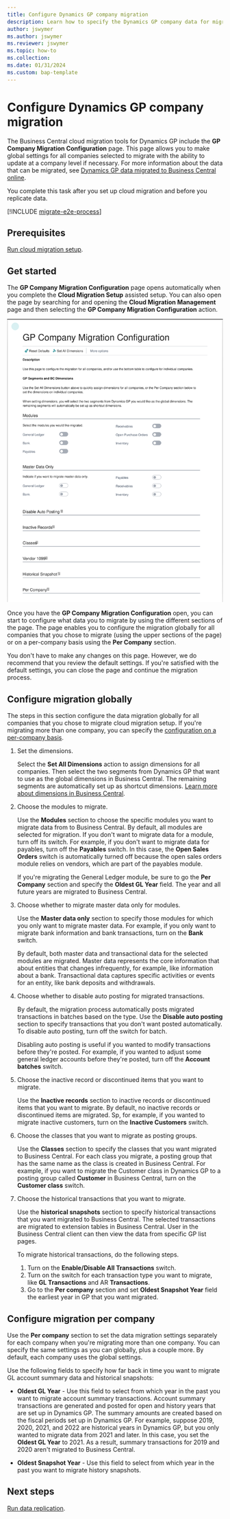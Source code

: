 ```yaml
---
title: Configure Dynamics GP company migration
description: Learn how to specify the Dynamics GP company data for migrating to Business Central on-premises.
author: jswymer
ms.author: jswymer
ms.reviewer: jswymer
ms.topic: how-to 
ms.collection: 
ms.date: 01/31/2024
ms.custom: bap-template
---
```


# Configure Dynamics GP company migration

The Business Central cloud migration tools for Dynamics GP include the **GP Company Migration Configuration** page. This page allows you to make global settings for all companies selected to migrate with the ability to update at a company level if necessary. For more information about the data that can be migrated, see [Dynamics GP data migrated to Business Central online](migrate-dynamics-gp.md).

You complete this task after you set up cloud migration and before you replicate data.

[!INCLUDE [migrate-e2e-process](../developer/includes/migrate-e2e-process-gp.md)]

## Prerequisites

[Run cloud migration setup](migration-setup-gp.md).

## Get started

The **GP Company Migration Configuration** page opens automatically when you complete the **Cloud Migration Setup** assisted setup. You can also open the page by searching for and opening the **Cloud Migration Management** page and then selecting the **GP Company Migration Configuration** action.

![Shows GP company migration configuration page](../developer/media/gp-company-migration-configuration.svg)

Once you have the **GP Company Migration Configuration** open, you can start to configure what data you to migrate by using the different sections of the page. The page enables you to configure the migration globally for all companies that you chose to migrate (using the upper sections of the page) or on a per-company basis using the **Per Company** section.

You don't have to make any changes on this page. However, we do recommend that you review the default settings. If you're satisfied with the default settings, you can close the page and continue the migration process.

## Configure migration globally

The steps in this section configure the data migration globally for all companies that you chose to migrate cloud migration setup. If you're migrating more than one company, you can specify the [configuration on a per-company basis](#configure-data-migration-per-company).

1. Set the dimensions.

   Select the **Set All Dimensions** action to assign dimensions for all companies. Then select the two segments from Dynamics GP that want to use as the global dimensions in Business Central. The remaining segments are automatically set up as shortcut dimensions. [Learn more about dimensions in Business Central](/dynamics365/business-central/finance-dimensions).

1. Choose the modules to migrate.

   Use the **Modules** section to choose the specific modules you want to migrate data from to Business Central. By default, all modules are selected for migration. If you don't want to migrate data for a module, turn off its switch. For example, if you don't want to migrate data for payables, turn off the **Payables** switch. In this case, the **Open Sales Orders** switch is automatically turned off because the open sales orders module relies on vendors, which are part of the payables module.

   If you're migrating the General Ledger module, be sure to go the **Per Company** section and specify the **Oldest GL Year** field. The year and all future years are migrated to Business Central. 
1. Choose whether to migrate master data only for modules.

   Use the **Master data only** section to specify those modules for which you only want to migrate master data. For example, if you only want to migrate bank information and bank transactions, turn on the **Bank** switch.

   By default, both master data and transactional data for the selected modules are migrated. Master data represents the core information that about entities that changes infrequently, for example, like information about a bank. Transactional data captures specific activities or events for an entity, like bank deposits and withdrawals.

1. Choose whether to disable auto posting for migrated transactions.

   By default, the migration process automatically posts migrated transactions in batches based on the type. Use the **Disable auto posting** section to specify transactions that you don't want posted automatically. To disable auto posting, turn off the switch for batch.

   Disabling auto posting is useful if you wanted to modify transactions before they're posted. For example, if you wanted to adjust some general ledger accounts before they're posted, turn off the **Account batches** switch.

1. Choose the inactive record or discontinued items that you want to migrate.

   Use the **Inactive records** section to inactive records or discontinued items that you want to migrate. By default, no inactive records or discontinued items are migrated. Sp, for example, if you wanted to migrate inactive customers, turn on the **Inactive Customers** switch.

1. Choose the classes that you want to migrate as posting groups.

   Use the **Classes** section to specify the classes that you want migrated to Business Central. For each class you migrate, a posting group that has the same name as the class is created in Business Central. For example, if you want to migrate the Customer class in Dynamics GP to a posting group called **Customer** in Business Central, turn on the **Customer class** switch.

1. Choose the historical transactions that you want to migrate.

   Use the **historical snapshots** section to specify historical transactions that you want migrated to Business Central. The selected transactions are migrated to extension tables in Business Central. User in the Business Central client can then view the data from specific GP list pages.

   To migrate historical transactions, do the following steps.
   1. Turn on the **Enable/Disable All Transactions** switch.
   1. Turn on the switch for each transaction type you want to migrate, like **GL Transactions** and AR **Transactions**.
   1. Go to the **Per company** section and set **Oldest Snapshot Year** field the earliest year in GP that you want migrated.

## Configure migration per company

Use the **Per company** section to set the data migration settings separately for each company when you're migrating more than one company. You can specify the same settings as you can globally, plus a couple more. By default, each company uses the global settings.

Use the following fields to specify how far back in time you want to migrate GL account summary data and historical snapshots:

- **Oldest GL Year** - Use this field to select from which year in the past you want to migrate account summary transactions. Account summary transactions are generated and posted for open and history years that are set up in Dynamics GP. The summary amounts are created based on the fiscal periods set up in Dynamics GP. For example, suppose 2019, 2020, 2021, and 2022 are historical years in Dynamics GP, but you only wanted to migrate data from 2021 and later. In this case, you set the **Oldest GL Year** to 2021. As a result, summary transactions for 2019 and 2020 aren't migrated to Business Central.

- **Oldest Snapshot Year** - Use this field to select from which year in the past you want to migrate history snapshots.

## Next steps

[Run data replication](migrate-data-replication-run.md).
